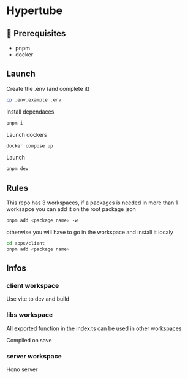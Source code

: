# Hypertube

## 📁 Prerequisites

- pnpm
- docker

## Launch

Create the .env (and complete it)

```bash
cp .env.example .env
```

Install dependaces

```bash
pnpm i
```

Launch dockers

```bash
docker compose up
```

Launch

```bash
pnpm dev
```

## Rules

This repo has 3 workspaces, if a packages is needed in more than 1 worksapce you can add it on the root package json

```bash
pnpm add <package name> -w
```

otherwise you will have to go in the workspace and install it localy

```bash
cd apps/client
pnpm add <package name>
```

## Infos

### client workspace

Use vite to dev and build

### libs workspace

All exported function in the index.ts can be used in other workspaces

Compiled on save

### server workspace

Hono server
